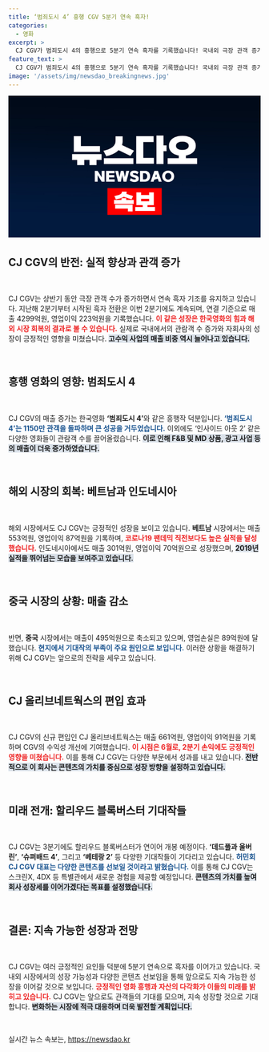```yaml
---
title: ‘범죄도시 4’ 흥행 CGV 5분기 연속 흑자!
categories:
  - 영화
excerpt: >
  CJ CGV가 범죄도시 4의 흥행으로 5분기 연속 흑자를 기록했습니다! 국내외 극장 관객 증가와 F&B 매출 확대 덕분에 올해 2분기 연결 기준 영업이익 223억원을 달성했습니다. 다음 블록버스터에期待감을 모으는 CJ CGV의 성장세, 놓치지 마세요!
feature_text: >
  CJ CGV가 범죄도시 4의 흥행으로 5분기 연속 흑자를 기록했습니다! 국내외 극장 관객 증가와 F&B 매출 확대 덕분에 올해 2분기 연결 기준 영업이익 223억원을 달성했습니다. 다음 블록버스터에期待감을 모으는 CJ CGV의 성장세, 놓치지 마세요!
image: '/assets/img/newsdao_breakingnews.jpg'
---
```


<p><img src="/assets/img/newsdao_breakingnews.jpg" alt="pcversion 속보" /></p>

<h2 data-ke-size="size26">CJ CGV의 반전: 실적 향상과 관객 증가</h2>

<p data-ke-size="size16">&nbsp;</p>

<p>CJ CGV는 상반기 동안 극장 관객 수가 증가하면서 연속 흑자 기조를 유지하고 있습니다. 지난해 2분기부터 시작된 흑자 전환은 이번 2분기에도 계속되며, 연결 기준으로 매출 4299억원, 영업이익 223억원을 기록했습니다. <b><span style="color: #ee2323;">이 같은 성장은 한국영화의 힘과 해외 시장 회복의 결과로 볼 수 있습니다.</span></b> 실제로 국내에서의 관람객 수 증가와 자회사의 성장이 긍정적인 영향을 미쳤습니다. <b><span style="background-color: #21538527;">고수익 사업의 매출 비중 역시 늘어나고 있습니다.</span></b> </p>

<p data-ke-size="size16">&nbsp;</p>

<h2 data-ke-size="size26">흥행 영화의 영향: 범죄도시 4</h2>

<p data-ke-size="size16">&nbsp;</p>

<p>CJ CGV의 매출 증가는 한국영화 <b>‘범죄도시 4’</b>와 같은 흥행작 덕분입니다. <b><span style="color: #1a5490;">‘범죄도시 4’는 1150만 관객을 돌파하며 큰 성공을 거두었습니다.</span></b> 이외에도 ‘인사이드 아웃 2’ 같은 다양한 영화들이 관람객 수를 끌어올렸습니다. <b><span style="background-color: #21538527;">이로 인해 F&amp;B 및 MD 상품, 광고 사업 등의 매출이 더욱 증가하였습니다.</span></b></p>

<p data-ke-size="size16">&nbsp;</p>

<h2 data-ke-size="size26">해외 시장의 회복: 베트남과 인도네시아</h2>

<p data-ke-size="size16">&nbsp;</p>

<p>해외 시장에서도 CJ CGV는 긍정적인 성장을 보이고 있습니다. <b>베트남</b> 시장에서는 매출 553억원, 영업이익 87억원을 기록하며, <b><span style="color: #ee2323;">코로나19 팬데믹 직전보다도 높은 실적을 달성했습니다.</span></b> 인도네시아에서도 매출 301억원, 영업이익 70억원으로 성장했으며, <b><span style="background-color: #21538527;">2019년 실적을 뛰어넘는 모습을 보여주고 있습니다.</span></b> </p>

<p data-ke-size="size16">&nbsp;</p>

<h2 data-ke-size="size26">중국 시장의 상황: 매출 감소</h2>

<p data-ke-size="size16">&nbsp;</p>

<p>반면, <b>중국</b> 시장에서는 매출이 495억원으로 축소되고 있으며, 영업손실은 89억원에 달했습니다. <b><span style="color: #1a5490;">현지에서 기대작의 부족이 주요 원인으로 보입니다.</span></b> 이러한 상황을 해결하기 위해 CJ CGV는 앞으로의 전략을 세우고 있습니다.</p>

<p data-ke-size="size16">&nbsp;</p>

<h2 data-ke-size="size26">CJ 올리브네트웍스의 편입 효과</h2>

<p data-ke-size="size16">&nbsp;</p>

<p>CJ CGV의 신규 편입인 CJ 올리브네트웍스는 매출 661억원, 영업이익 91억원을 기록하며 CGV의 수익성 개선에 기여했습니다. <b><span style="color: #ee2323;">이 시점은 6월로, 2분기 손익에도 긍정적인 영향을 미쳤습니다.</span></b> 이를 통해 CJ CGV는 다양한 부문에서 성과를 내고 있습니다. <b><span style="background-color: #21538527;">전반적으로 이 회사는 콘텐츠의 가치를 중심으로 성장 방향을 설정하고 있습니다.</span></b></p>

<p data-ke-size="size16">&nbsp;</p>

<h2 data-ke-size="size26">미래 전개: 할리우드 블록버스터 기대작들</h2>

<p data-ke-size="size16">&nbsp;</p>

<p>CJ CGV는 3분기에도 할리우드 블록버스터가 연이어 개봉 예정이다. <b>‘데드풀과 울버린’</b>, <b>‘슈퍼배드 4’</b>, 그리고 <b>‘베테랑 2’</b> 등 다양한 기대작들이 기다리고 있습니다. <b><span style="color: #1a5490;">허민회 CJ CGV 대표는 다양한 콘텐츠를 선보일 것이라고 밝혔습니다.</span></b> 이를 통해 CJ CGV는 스크린X, 4DX 등 특별관에서 새로운 경험을 제공할 예정입니다. <b><span style="background-color: #21538527;">콘텐츠의 가치를 높여 회사 성장세를 이어가겠다는 목표를 설정했습니다.</span></b></p>

<p data-ke-size="size16">&nbsp;</p>

<h2 data-ke-size="size26">결론: 지속 가능한 성장과 전망</h2>

<p data-ke-size="size16">&nbsp;</p>

<p>CJ CGV는 여러 긍정적인 요인들 덕분에 5분기 연속으로 흑자를 이어가고 있습니다. 국내외 시장에서의 성장 가능성과 다양한 콘텐츠 선보임을 통해 앞으로도 지속 가능한 성장을 이어갈 것으로 보입니다. <b><span style="color: #ee2323;">긍정적인 영화 흥행과 자산의 다각화가 이들의 미래를 밝히고 있습니다.</span></b> CJ CGV는 앞으로도 관객들의 기대를 모으며, 지속 성장할 것으로 기대합니다. <b><span style="background-color: #21538527;">변화하는 시장에 적극 대응하며 더욱 발전할 계획입니다.</span></b> </p>

<p data-ke-size="size16">&nbsp;</p>
실시간 뉴스 속보는, <a href="https://newsdao.kr" rel="dofollow">https://newsdao.kr</a>


